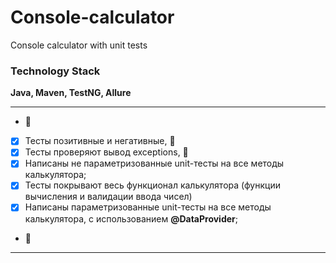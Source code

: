 # Console-calculator
Console calculator with unit tests 

### Technology Stack

**Java, Maven, TestNG, Allure**

*** 
- :tada:
- [x] Тесты позитивные и негативные, :tada:
- [x] Тесты проверяют вывод exceptions, :tada:
- [x] Написаны не параметризованные unit-тесты на все методы калькулятора;
- [x] Тесты покрывают весь функционал калькулятора (функции вычисления и валидации ввода чисел) 
- [x] Написаны параметризованные unit-тесты на все методы калькулятора, с использованием **@DataProvider**;
- :tada:
***